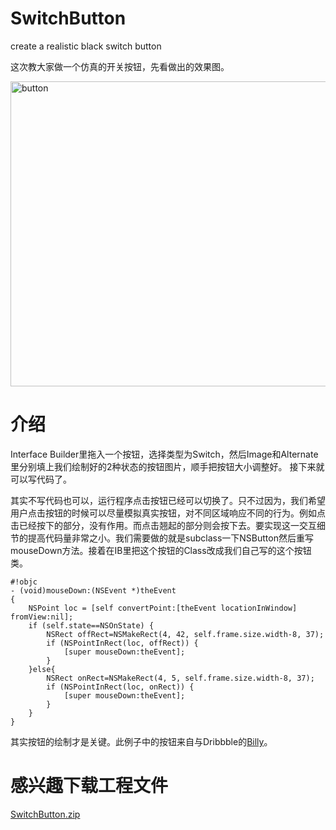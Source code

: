 SwitchButton
============

create a realistic black switch button

这次教大家做一个仿真的开关按钮，先看做出的效果图。

[<img src="http://www.maccocoa.com/wp-content/uploads/2013/04/button.gif" alt="button" width="581" height="488" class="alignnone size-full wp-image-559" />][1]

# 介绍

Interface Builder里拖入一个按钮，选择类型为Switch，然后Image和Alternate里分别填上我们绘制好的2种状态的按钮图片，顺手把按钮大小调整好。 接下来就可以写代码了。

其实不写代码也可以，运行程序点击按钮已经可以切换了。只不过因为，我们希望用户点击按钮的时候可以尽量模拟真实按钮，对不同区域响应不同的行为。例如点击已经按下的部分，没有作用。而点击翘起的部分则会按下去。要实现这一交互细节的提高代码量非常之小。我们需要做的就是subclass一下NSButton然后重写mouseDown方法。接着在IB里把这个按钮的Class改成我们自己写的这个按钮类。

    #!objc
    - (void)mouseDown:(NSEvent *)theEvent
    {
        NSPoint loc = [self convertPoint:[theEvent locationInWindow] fromView:nil];
        if (self.state==NSOnState) {
            NSRect offRect=NSMakeRect(4, 42, self.frame.size.width-8, 37);
            if (NSPointInRect(loc, offRect)) {
                [super mouseDown:theEvent];
            }
        }else{
            NSRect onRect=NSMakeRect(4, 5, self.frame.size.width-8, 37);
            if (NSPointInRect(loc, onRect)) {
                [super mouseDown:theEvent];
            }
        }
    }
    

其实按钮的绘制才是关键。此例子中的按钮来自与Dribbble的[Billy][2]。

# 感兴趣下载工程文件

[SwitchButton.zip][3]

 [1]: http://www.maccocoa.com/wp-content/uploads/2013/04/button.gif
 [2]: http://dribbble.com/billymoren
 [3]: http://www.maccocoa.com/wp-content/uploads/2013/04/SwitchButton.zip
 